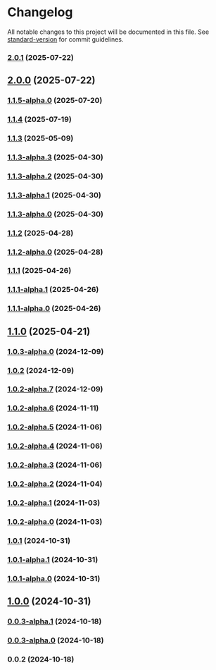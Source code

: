 # Changelog

All notable changes to this project will be documented in this file. See [standard-version](https://github.com/conventional-changelog/standard-version) for commit guidelines.

### [2.0.1](https://github.com/acrool/acrool-react-img/compare/v2.0.0...v2.0.1) (2025-07-22)

## [2.0.0](https://github.com/acrool/acrool-react-img/compare/v1.1.5-alpha.0...v2.0.0) (2025-07-22)

### [1.1.5-alpha.0](https://github.com/acrool/acrool-react-img/compare/v1.1.4...v1.1.5-alpha.0) (2025-07-20)

### [1.1.4](https://github.com/acrool/acrool-react-img/compare/v1.1.3...v1.1.4) (2025-07-19)

### [1.1.3](https://github.com/acrool/acrool-react-img/compare/v1.1.3-alpha.3...v1.1.3) (2025-05-09)

### [1.1.3-alpha.3](https://github.com/acrool/acrool-react-img/compare/v1.1.3-alpha.2...v1.1.3-alpha.3) (2025-04-30)

### [1.1.3-alpha.2](https://github.com/acrool/acrool-react-img/compare/v1.1.3-alpha.1...v1.1.3-alpha.2) (2025-04-30)

### [1.1.3-alpha.1](https://github.com/acrool/acrool-react-img/compare/v1.1.3-alpha.0...v1.1.3-alpha.1) (2025-04-30)

### [1.1.3-alpha.0](https://github.com/acrool/acrool-react-img/compare/v1.1.2...v1.1.3-alpha.0) (2025-04-30)

### [1.1.2](https://github.com/acrool/acrool-react-img/compare/v1.1.2-alpha.0...v1.1.2) (2025-04-28)

### [1.1.2-alpha.0](https://github.com/acrool/acrool-react-img/compare/v1.1.1...v1.1.2-alpha.0) (2025-04-28)

### [1.1.1](https://github.com/acrool/acrool-react-img/compare/v1.1.1-alpha.1...v1.1.1) (2025-04-26)

### [1.1.1-alpha.1](https://github.com/acrool/acrool-react-img/compare/v1.1.1-alpha.0...v1.1.1-alpha.1) (2025-04-26)

### [1.1.1-alpha.0](https://github.com/acrool/acrool-react-img/compare/v1.1.0...v1.1.1-alpha.0) (2025-04-26)

## [1.1.0](https://github.com/acrool/acrool-react-img/compare/v1.0.3-alpha.0...v1.1.0) (2025-04-21)

### [1.0.3-alpha.0](https://github.com/acrool/acrool-react-img/compare/v1.0.2...v1.0.3-alpha.0) (2024-12-09)

### [1.0.2](https://github.com/acrool/acrool-react-img/compare/v1.0.2-alpha.7...v1.0.2) (2024-12-09)

### [1.0.2-alpha.7](https://github.com/acrool/acrool-react-img/compare/v1.0.2-alpha.6...v1.0.2-alpha.7) (2024-12-09)

### [1.0.2-alpha.6](https://github.com/acrool/acrool-react-img/compare/v1.0.2-alpha.5...v1.0.2-alpha.6) (2024-11-11)

### [1.0.2-alpha.5](https://github.com/acrool/acrool-react-img/compare/v1.0.2-alpha.4...v1.0.2-alpha.5) (2024-11-06)

### [1.0.2-alpha.4](https://github.com/acrool/acrool-react-img/compare/v1.0.2-alpha.3...v1.0.2-alpha.4) (2024-11-06)

### [1.0.2-alpha.3](https://github.com/acrool/acrool-react-img/compare/v1.0.2-alpha.2...v1.0.2-alpha.3) (2024-11-06)

### [1.0.2-alpha.2](https://github.com/acrool/acrool-react-img/compare/v1.0.2-alpha.1...v1.0.2-alpha.2) (2024-11-04)

### [1.0.2-alpha.1](https://github.com/acrool/acrool-react-img/compare/v1.0.2-alpha.0...v1.0.2-alpha.1) (2024-11-03)

### [1.0.2-alpha.0](https://github.com/acrool/acrool-react-img/compare/v1.0.1...v1.0.2-alpha.0) (2024-11-03)

### [1.0.1](https://github.com/acrool/acrool-react-img/compare/v1.0.1-alpha.1...v1.0.1) (2024-10-31)

### [1.0.1-alpha.1](https://github.com/acrool/acrool-react-img/compare/v1.0.1-alpha.0...v1.0.1-alpha.1) (2024-10-31)

### [1.0.1-alpha.0](https://github.com/acrool/acrool-react-img/compare/v1.0.0...v1.0.1-alpha.0) (2024-10-31)

## [1.0.0](https://github.com/acrool/acrool-react-img/compare/v0.0.3-alpha.1...v1.0.0) (2024-10-31)

### [0.0.3-alpha.1](https://github.com/acrool/acrool-react-img/compare/v0.0.3-alpha.0...v0.0.3-alpha.1) (2024-10-18)

### [0.0.3-alpha.0](https://github.com/acrool/acrool-react-img/compare/v0.0.2...v0.0.3-alpha.0) (2024-10-18)

### 0.0.2 (2024-10-18)
